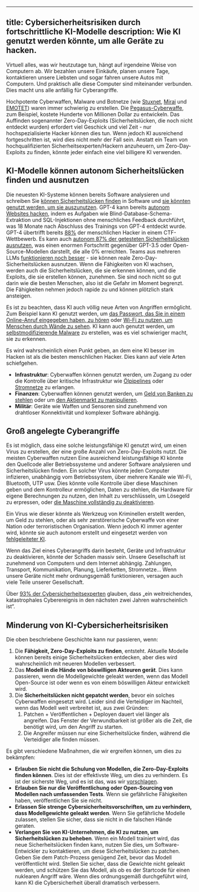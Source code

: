 

---
title: Cybersicherheitsrisiken durch fortschrittliche KI-Modelle
description: Wie KI genutzt werden könnte, um alle Geräte zu hacken.
---

Virtuell alles, was wir heutzutage tun, hängt auf irgendeine Weise von Computern ab.
Wir bezahlen unsere Einkäufe, planen unsere Tage, kontaktieren unsere Liebsten und sogar fahren unsere Autos mit Computern.
Und praktisch alle diese Computer sind miteinander verbunden.
Dies macht uns alle anfällig für Cyberangriffe.

Hochpotente Cyberwaffen, Malware und Botnetze (wie [Stuxnet](https://www.youtube.com/watch?v=nd1x0csO3hU), [Mirai](<https://en.wikipedia.org/wiki/Mirai_(malware)>) und [EMOTET](https://en.wikipedia.org/wiki/Emotet)) waren immer schwierig zu erstellen.
Die [Pegasus-Cyberwaffe](<https://en.wikipedia.org/wiki/Pegasus_(spyware)>), zum Beispiel, kostete Hunderte von Millionen Dollar zu entwickeln.
Das Auffinden sogenannter Zero-Day-Exploits (Sicherheitslücken, die noch nicht entdeckt wurden) erfordert viel Geschick und viel Zeit - nur hochspezialisierte Hacker können dies tun.
Wenn jedoch KI ausreichend fortgeschritten ist, wird dies nicht mehr der Fall sein.
Anstatt ein Team von hochqualifizierten Sicherheitsexperten/Hackern anzuheuern, um Zero-Day-Exploits zu finden, könnte jeder einfach eine viel billigere KI verwenden.

## KI-Modelle können autonom Sicherheitslücken finden und ausnutzen

Die neuesten KI-Systeme können bereits Software analysieren und schreiben
Sie [können Sicherheitslücken finden](https://betterprogramming.pub/i-used-gpt-3-to-find-213-security-vulnerabilities-in-a-single-codebase-cc3870ba9411) in Software und [sie könnten genutzt werden, um sie auszunutzen](https://blog.checkpoint.com/2023/03/15/check-point-research-conducts-initial-security-analysis-of-chatgpt4-highlighting-potential-scenarios-for-accelerated-cybercrime/).
GPT-4 kann bereits [autonom Websites hacken](https://arxiv.org/html/2402.06664v1), indem es Aufgaben wie Blind-Database-Schema-Extraktion und SQL-Injektionen ohne menschliches Feedback durchführt, was 18 Monate nach Abschluss des Trainings von GPT-4 entdeckt wurde.
GPT-4 übertrifft bereits [88%](https://arxiv.org/pdf/2402.11814.pdf) der menschlichen Hacker in einem CTF-Wettbewerb.
Es kann auch [autonom 87% der getesteten Sicherheitslücken ausnutzen](https://arxiv.org/abs/2404.08144), was einen enormen Fortschritt gegenüber GPT-3.5 oder Open-Source-Modellen darstellt, die alle 0% erreichten.
Teams aus mehreren LLMs [funktionieren noch besser](https://arxiv.org/abs/2406.01637) - sie können reale Zero-Day-Sicherheitslücken ausnutzen.
Wenn die Fähigkeiten von KI wachsen, werden auch die Sicherheitslücken, die sie erkennen können, und die Exploits, die sie erstellen können, zunehmen.
Sie sind noch nicht so gut darin wie die besten Menschen, also ist die Gefahr im Moment begrenzt.
Die Fähigkeiten nehmen jedoch rapide zu und können plötzlich stark ansteigen.

Es ist zu beachten, dass KI auch völlig neue Arten von Angriffen ermöglicht.
Zum Beispiel kann KI genutzt werden, um [das Passwort, das Sie in einem Online-Anruf eingegeben haben, zu hören](https://beebom.com/ai-crack-password-listening-keyboard-sounds/)
oder [Wi-Fi zu nutzen, um Menschen durch Wände zu sehen](https://www.marktechpost.com/2023/02/15/cmu-researchers-create-an-ai-model-that-can-detect-the-pose-of-multiple-humans-in-a-room-using-only-the-signals-from-wifi/).
KI kann auch genutzt werden, um [selbstmodifizierende Malware](https://www.hyas.com/blog/blackmamba-using-ai-to-generate-polymorphic-malware) zu erstellen, was es viel schwieriger macht, sie zu erkennen.

Es wird wahrscheinlich einen Punkt geben, an dem eine KI besser im Hacken ist als die besten menschlichen Hacker.
Dies kann auf viele Arten schiefgehen.

- **Infrastruktur**: Cyberwaffen können genutzt werden, um Zugang zu oder die Kontrolle über kritische Infrastruktur wie [Ölpipelines](https://en.wikipedia.org/wiki/Colonial_Pipeline_ransomware_attack) oder [Stromnetze](https://obr.uk/box/cyber-attacks-during-the-russian-invasion-of-ukraine/) zu erlangen.
- **Finanzen**: Cyberwaffen können genutzt werden, um [Geld von Banken zu stehlen](https://en.wikipedia.org/wiki/2015%E2%80%932016_SWIFT_banking_hack) oder um [den Aktienmarkt zu manipulieren](https://en.wikipedia.org/wiki/2010_flash_crash).
- **Militär**: Geräte wie Waffen und Sensoren sind zunehmend von drahtloser Konnektivität und komplexer Software abhängig.

## Groß angelegte Cyberangriffe

Es ist möglich, dass eine solche leistungsfähige KI genutzt wird, um einen Virus zu erstellen, der eine große Anzahl von Zero-Day-Exploits nutzt.
Die meisten Cyberwaffen nutzen
Eine ausreichend leistungsfähige KI könnte den Quellcode aller Betriebssysteme und anderer Software analysieren und Sicherheitslücken finden.
Ein solcher Virus könnte jeden Computer infizieren, unabhängig vom Betriebssystem, über mehrere Kanäle wie Wi-Fi, Bluetooth, UTP usw.
Dies könnte volle Kontrolle über diese Maschinen geben und dem Kontrolleur ermöglichen, Daten zu stehlen, die Hardware für eigene Berechnungen zu nutzen, den Inhalt zu verschlüsseln, um Lösegeld zu erpressen, oder [die Maschine vollständig zu deaktivieren](https://en.wikipedia.org/wiki/Hardware_Trojan).

Ein Virus wie dieser könnte als Werkzeug von Kriminellen erstellt werden, um Geld zu stehlen, oder als sehr zerstörerische Cyberwaffe von einer Nation oder terroristischen Organisation.
Wenn jedoch KI immer agenter wird, könnte sie auch autonom erstellt und eingesetzt werden von [fehlgeleiteter KI](/xrisk).

Wenn das Ziel eines Cyberangriffs darin besteht, Geräte und Infrastruktur zu deaktivieren, könnte der Schaden massiv sein.
Unsere Gesellschaft ist zunehmend von Computern und dem Internet abhängig.
Zahlungen, Transport, Kommunikation, Planung, Lieferketten, Stromnetze...
Wenn unsere Geräte nicht mehr ordnungsgemäß funktionieren, versagen auch viele Teile unserer Gesellschaft.

Über [93% der Cybersicherheitsexperten](https://www.weforum.org/publications/global-cybersecurity-outlook-2023/) glauben, dass „ein weitreichendes, katastrophales Cyberereignis in den nächsten zwei Jahren wahrscheinlich ist“.

## Minderung von KI-Cybersicherheitsrisiken

Die oben beschriebene Geschichte kann nur passieren, wenn:

1. Die **Fähigkeit, Zero-Day-Exploits zu finden**, entsteht. Aktuelle Modelle können bereits einige Sicherheitslücken entdecken, aber dies wird wahrscheinlich mit neueren Modellen verbessert.
2. Das **Modell in die Hände von böswilligen Akteuren gerät**. Dies kann passieren, wenn die Modellgewichte geleakt werden, wenn das Modell Open-Source ist oder wenn es von einem böswilligen Akteur entwickelt wird.
3. Die **Sicherheitslücken nicht gepatcht werden**, bevor ein solches Cyberwaffen eingesetzt wird. Leider sind die Verteidiger im Nachteil, wenn das Modell weit verbreitet ist, aus zwei Gründen:
   1. Patchen + Veröffentlichen + Deployen dauert viel länger als angreifen. Das Fenster der Verwundbarkeit ist größer als die Zeit, die benötigt wird, um den Angriff zu starten.
   2. Die Angreifer müssen nur eine Sicherheitslücke finden, während die Verteidiger alle finden müssen.

Es gibt verschiedene Maßnahmen, die wir ergreifen können, um dies zu bekämpfen:

- **Erlauben Sie nicht die Schulung von Modellen, die Zero-Day-Exploits finden können**. Dies ist der effektivste Weg, um dies zu verhindern. Es ist der sicherste Weg, und es ist das, was wir [vorschlagen](/proposal).
- **Erlauben Sie nur die Veröffentlichung oder Open-Sourcing von Modellen nach umfassenden Tests**. Wenn sie gefährliche Fähigkeiten haben, veröffentlichen Sie sie nicht.
- **Erlassen Sie strenge Cybersicherheitsvorschriften, um zu verhindern, dass Modellgewichte geleakt werden**. Wenn Sie gefährliche Modelle zulassen, stellen Sie sicher, dass sie nicht in die falschen Hände geraten.
- **Verlangen Sie von KI-Unternehmen, die KI zu nutzen, um Sicherheitslücken zu beheben**. Wenn ein Modell trainiert wird, das neue Sicherheitslücken finden kann, nutzen Sie dies, um Software-Entwickler zu kontaktieren, um diese Sicherheitslücken zu patchen. Geben Sie dem Patch-Prozess genügend Zeit, bevor das Modell veröffentlicht wird. Stellen Sie sicher, dass die Gewichte nicht geleakt werden, und schützen Sie das Modell, als ob es der Startcode für einen nuklearen Angriff wäre. Wenn dies ordnungsgemäß durchgeführt wird, kann KI die Cybersicherheit überall dramatisch verbessern.
